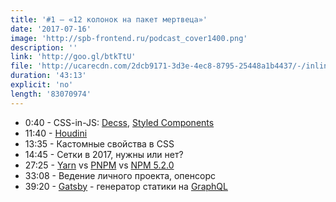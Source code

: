 ```yaml
---
title: '#1 — «12 колонок на пакет мертвеца»'
date: '2017-07-16'
image: 'http://spb-frontend.ru/podcast_cover1400.png'
description: ''
link: 'http://goo.gl/btkTtU'
file: 'http://ucarecdn.com/2dcb9171-3d3e-4ec8-8795-25448a1b4437/-/inline/yes/SPBFrontendDrinkcast01.mp3'
duration: '43:13'
explicit: 'no'
length: '83070974'
---
```


- 0:40 - CSS-in-JS: [Decss](https://github.com/kossnocorp/decss), [Styled Components](https://github.com/styled-components/styled-components)
- 11:40 - [Houdini](https://habrahabr.ru/company/mailru/blog/282027/)
- 13:35 - Кастомные свойства в CSS
- 14:45 - Сетки в 2017, нужны или нет?
- 27:25 - [Yarn](https://yarnpkg.com/lang/en/) vs [PNPM](https://pnpm.js.org/) vs [NPM 5.2.0](https://www.npmjs.com/)
- 33:08 - Ведение личного проекта, опенсорс
- 39:20 - [Gatsby](https://github.com/gatsbyjs/gatsby) - генератор статики на [GraphQL](http://graphql.org/)
